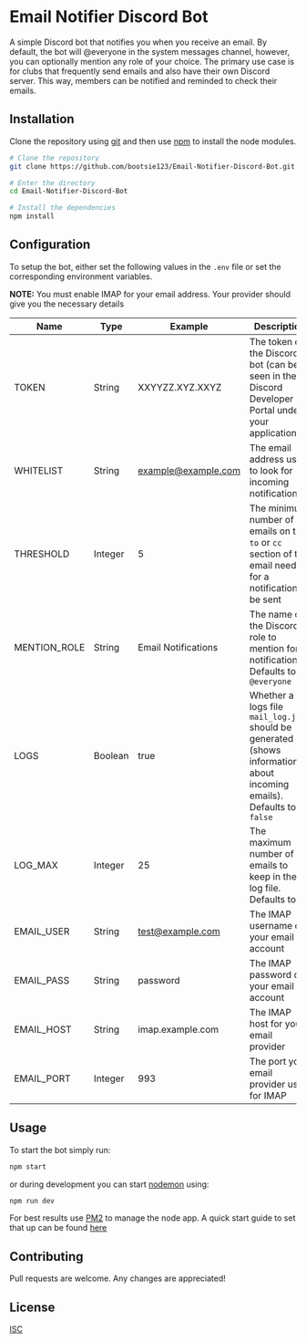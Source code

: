 # Email Notifier Discord Bot

A simple Discord bot that notifies you when you receive an email. By default, the bot will @everyone in the system messages channel, however, you can optionally mention any role of your choice. The primary use case is for clubs that frequently send emails and also have their own Discord server. This way, members can be notified and reminded to check their emails.

## Installation

Clone the repository using [git](https://git-scm.com/) and then use [npm](https://www.npmjs.com/) to install the node modules.

```bash
# Clone the repository
git clone https://github.com/bootsie123/Email-Notifier-Discord-Bot.git

# Enter the directory
cd Email-Notifier-Discord-Bot

# Install the dependencies
npm install
```

## Configuration

To setup the bot, either set the following values in the `.env` file or set the corresponding environment variables.

**NOTE:** You must enable IMAP for your email address. Your provider should give you the necessary details

| Name         | Type    | Example             | Description                                                                                                            |
| ------------ | ------- | ------------------- | ---------------------------------------------------------------------------------------------------------------------- |
| TOKEN        | String  | XXYYZZ.XYZ.XXYZ     | The token of the Discord bot (can be seen in the Discord Developer Portal under your application)                      |
| WHITELIST    | String  | example@example.com | The email address used to look for incoming notifications                                                              |
| THRESHOLD    | Integer | 5                   | The minimum number of emails on the `to` or `cc` section of the email needed for a notification to be sent             |
| MENTION_ROLE | String  | Email Notifications | The name of the Discord role to mention for notifications. Defaults to `@everyone`                                     |
| LOGS         | Boolean | true                | Whether a logs file `mail_log.json` should be generated (shows information about incoming emails). Defaults to `false` |
| LOG_MAX      | Integer | 25                  | The maximum number of emails to keep in the log file. Defaults to `25`                                                 |
| EMAIL_USER   | String  | test@example.com    | The IMAP username of your email account                                                                                |
| EMAIL_PASS   | String  | password            | The IMAP password of your email account                                                                                |
| EMAIL_HOST   | String  | imap.example.com    | The IMAP host for your email provider                                                                                  |
| EMAIL_PORT   | Integer | 993                 | The port your email provider uses for IMAP                                                                             |

## Usage

To start the bot simply run:

```bash
npm start
```

or during development you can start [nodemon](https://nodemon.io/) using:

```bash
npm run dev
```

For best results use [PM2](https://pm2.keymetrics.io/) to manage the node app. A quick start guide to set that up can be found [here](https://pm2.keymetrics.io/docs/usage/quick-start/)

## Contributing

Pull requests are welcome. Any changes are appreciated!

## License

[ISC](https://choosealicense.com/licenses/isc/)
